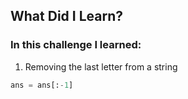 ## What Did I Learn?

### In this challenge I learned:

1. Removing the last letter from a string
```python
ans = ans[:-1]
```